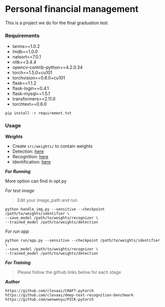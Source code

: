 # Personal financial management
This is a project we do for the final graduation test



### Requirements
- lanms==1.0.2
- lmdb==1.0.0
- natsort==7.0.1
- nltk==3.4.4
- opencv-contrib-python==4.2.0.34
- torch==1.5.0+cu101
- torchvision==0.6.0+cu101
- flask==1.1.2
- flask-login==0.4.1
- flask-mysql==1.5.1
- transformers==2.11.0
- torchtext==0.6.0



```
pip install -r requirement.txt
```

### Usage

***Weights***

* Create  `src/weights/` to contain weights
* Detection: [here](https://drive.google.com/file/d/1Jk4eGD7crsqCCg9C9VjCLkMN3ze8kutZ/view)
* Recognition: [here](https://drive.google.com/drive/folders/15WPsuPJDCzhp2SvYZLRj8mAlT3zmoAMW)
* Identification: [here](https://drive.google.com/file/d/1-GEm1OKL8gCKHC3Grtg_YltuI_ndrV-V/view?usp=sharing)


***For Running***

More option can find in opt.py

*For test image*

>Edit your image_path and run

```
python handle_img.py --sensitive --checkpoint /path/to/weights/identifier \  
--save_model /path/to/weights/recognizer \
--trained_model /path/to/weights/detection
```

*For run app*

```
python run/app.py --sensitive --checkpoint /path/to/weights/identifier \  
--save_model /path/to/weights/recognizer \
--trained_model /path/to/weights/detection
```

***For Training***

>Please follow the github links below for each stage


***Author***
```
https://github.com/clovaai/CRAFT-pytorch
https://github.com/clovaai/deep-text-recognition-benchmark
https://github.com/wenwenyu/PICK-pytorch
```


